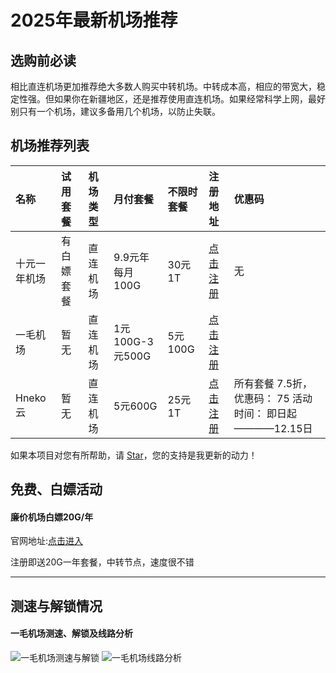 # 2025年最新机场推荐

## 选购前必读

相比直连机场更加推荐绝大多数人购买中转机场。中转成本高，相应的带宽大，稳定性强。但如果你在新疆地区，还是推荐使用直连机场。如果经常科学上网，最好别只有一个机场，建议多备用几个机场，以防止失联。

## 机场推荐列表

| 名称 | 试用套餐 | 机场类型| 月付套餐 | 不限时套餐 | 注册地址 | 优惠码 |
| :----- | :----- | :----- | :----- | :----- | :----- | :----- | 
| 十元一年机场 | 有白嫖套餐 |直连机场| 9.9元年每月100G | 30元1T | [点击注册](https://syyn.2.passwallwall.life/index.php#/register?code=uwXVGqTO) | 无 |
| 一毛机场 | 暂无 |直连机场| 1元100G-3元500G | 5元100G | [点击注册](https://xn--4gqu8tcnnope.com/#/register?code=bqRmR5WW) |  |
| Hneko云 | 暂无 |直连机场| 5元600G | 25元1T | [点击注册](https://neko5.o888.space/#/register?code=xbq3kPq1) | 所有套餐 7.5折， 优惠码： 75 活动时间： 即日起————12.15日|

如果本项目对您有所帮助，请 [Star](https://github.com/PythonIeda/jichangtuijian)，您的支持是我更新的动力！

## 免费、白嫖活动

#### 廉价机场白嫖20G/年
官网地址:[点击进入](https://lianjia.me/#/register?code=YGKMsx4B)

注册即送20G一年套餐，中转节点，速度很不错

---

## 测速与解锁情况

#### 一毛机场测速、解锁及线路分析

![一毛机场测速与解锁](https://github.com/user-attachments/assets/55adfb72-a09c-45d4-b7ad-6d50cc46fcbc)
![一毛机场线路分析](https://github.com/user-attachments/assets/73dc7bf5-d9fb-4465-8ee0-69b478f1a575)
